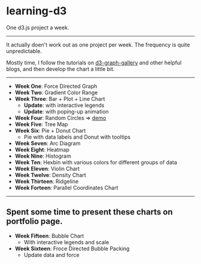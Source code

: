# learning-d3

One d3.js project a week.

----

It actually doen't work out as one project per week. The frequency is quite unpredictable.

Mostly time, I follow the tutorials on [d3-graph-gallery](https://www.d3-graph-gallery.com) and other helpful blogs, and then develop the chart a little bit.

----

- **Week One**: Force Directed Graph
- **Week Two**: Gradient Color Range
- **Week Three**: Bar + Plot + Line Chart
  - **Update**: with interactive legends
  - **Update**: with poping-up animation
- **Week Four**: Random Circles => [demo](https://codepen.io/eidolonsky/pen/BgQaqq)
- **Week Five**: Tree Map
- **Week Six**: Pie + Donut Chart
  - Pie with data labels and Donut with tooltips
- **Week Seven**: Arc Diagram
- **Week Eight**: Heatmap
- **Week Nine**: Histogram
- **Week Ten**: Hexbin with various colors for different groups of data
- **Week Eleven**: Violin Chart
- **Week Twelve**: Density Chart
- **Week Thirteen**: Ridgeline
- **Week Forteen**: Parallel Coordinates Chart
----
Spent some time to present these charts on portfolio page.
----
- **Week Fifteen**: Bubble Chart
  - With interactive legends and scale
- **Week Sixteen**: Froce Directed Bubble Packing
  - Update data and force

